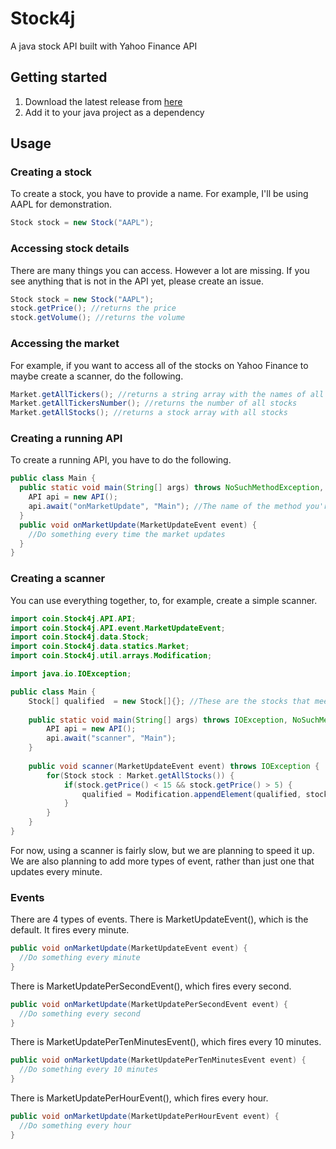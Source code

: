 # Stock4j
A java stock API built with Yahoo Finance API

## Getting started
1. Download the latest release from [here](Builds/1.2.2/Stock4j_1.2.2.jar)
2. Add it to your java project as a dependency

## Usage
### Creating a stock
To create a stock, you have to provide a name. For example, I'll be using AAPL for demonstration.
```java
Stock stock = new Stock("AAPL");
```
### Accessing stock details
There are many things you can access. However a lot are missing. If you see anything that is not in the API yet, please create an issue.
```java
Stock stock = new Stock("AAPL");
stock.getPrice(); //returns the price
stock.getVolume(); //returns the volume
```

### Accessing the market
For example, if you want to access all of the stocks on Yahoo Finance to maybe create a scanner, do the following.
```java
Market.getAllTickers(); //returns a string array with the names of all stocks
Market.getAllTickersNumber(); //returns the number of all stocks
Market.getAllStocks(); //returns a stock array with all stocks
```

### Creating a running API
To create a running API, you have to do the following.
```java
public class Main {
  public static void main(String[] args) throws NoSuchMethodException, ClassNotFoundException {
    API api = new API();
    api.await("onMarketUpdate", "Main"); //The name of the method you're registering, and the name of the current class
  }
  public void onMarketUpdate(MarketUpdateEvent event) {
    //Do something every time the market updates
  }
}
```
### Creating a scanner
You can use everything together, to, for example, create a simple scanner.
```java
import coin.Stock4j.API.API;
import coin.Stock4j.API.event.MarketUpdateEvent;
import coin.Stock4j.data.Stock;
import coin.Stock4j.data.statics.Market;
import coin.Stock4j.util.arrays.Modification;

import java.io.IOException;

public class Main {
    Stock[] qualified  = new Stock[]{}; //These are the stocks that meet the requirements of the scanner
    
    public static void main(String[] args) throws IOException, NoSuchMethodException, ClassNotFoundException {
        API api = new API();
        api.await("scanner", "Main");
    }
    
    public void scanner(MarketUpdateEvent event) throws IOException {
        for(Stock stock : Market.getAllStocks()) {
            if(stock.getPrice() < 15 && stock.getPrice() > 5) {
                qualified = Modification.appendElement(qualified, stock); //Modification.appendElement() adds the element given in the second parameter to the array in the first parameter and returns the new array
            }
        }
    }
}
```
For now, using a scanner is fairly slow, but we are planning to speed it up. We are also planning to add more types of event, rather than just one that updates every minute.

### Events
There are 4 types of events. There is MarketUpdateEvent(), which is the default. It fires every minute.
```java
public void onMarketUpdate(MarketUpdateEvent event) {
  //Do something every minute
}
```
There is MarketUpdatePerSecondEvent(), which fires every second.
```java
public void onMarketUpdate(MarketUpdatePerSecondEvent event) {
  //Do something every second
}
```
There is MarketUpdatePerTenMinutesEvent(), which fires every 10 minutes.
```java
public void onMarketUpdate(MarketUpdatePerTenMinutesEvent event) {
  //Do something every 10 minutes
}
```
There is MarketUpdatePerHourEvent(), which fires every hour.
```java
public void onMarketUpdate(MarketUpdatePerHourEvent event) {
  //Do something every hour
}
```
